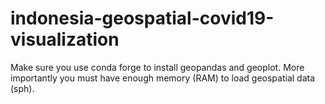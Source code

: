 # indonesia-geospatial-covid19-visualization
Make sure you use conda forge to install geopandas and geoplot. More importantly you must have enough memory (RAM) to load geospatial data (sph).
